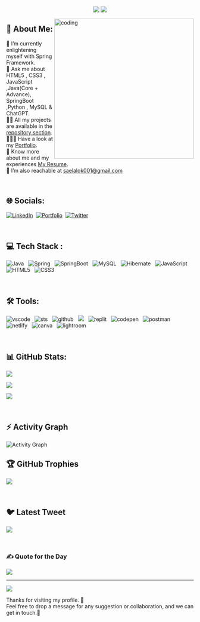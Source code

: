 <br>
<p align="center">
  <img src="https://readme-typing-svg.demolab.com/?lines=Hi+ 👋 +I'm + Alok Rai; + Full Stack Web + Developer +From + (Varanasi-UP) India.&%20Code&center=true&width=700&height=50&weight=700&size=25&duration=2000&pause=2000">
  <img src="https://user-images.githubusercontent.com/73097560/115834477-dbab4500-a447-11eb-908a-139a6edaec5c.gif">
</p> 

<img align="right" alt="coding" width="375" src="https://i.pinimg.com/originals/81/17/8b/81178b47a8598f0c81c4799f2cdd4057.gif">

## 💫  About Me:
🌱 I’m currently enlightening myself with Spring Framework.
<br>
💬 Ask me about HTML5 , CSS3 , JavaScript ,Java(Core + Advance), SpringBoot ,Python ,  MySQL & ChatGPT.
<br>
👨‍💻 All my projects are available in the [repository section](https://github.com/alokrai0607?tab=repositories).
<br>
👨🏻‍🎓 Have a look at my [Portfolio](https://alokrai0607.github.io/).
<br>
🔭 Know more about me and my experiences [My Resume](https://drive.google.com/file/d/1Qdwd40KmkByDwamw2tOvhtXyXZC9T2hE/view?usp=sharing).
<br>
🤝 I’m also reachable at saelalok001@gmail.com


<br>


## 🌐 Socials:
[![LinkedIn](https://img.shields.io/badge/LinkedIn-%230077B5.svg?logo=linkedin&logoColor=white)](https://www.linkedin.com/in/alok-rai-004b35142)&nbsp;
[![Portfolio](https://img.shields.io/badge/Portfolio-%231DA1F2.svg?logo=Portfolio&logoColor=white)](https://alokrai0607.github.io/)&nbsp;
[![Twitter](https://img.shields.io/badge/Twitter-%231DA1F2.svg?logo=Twitter&logoColor=white)](https://twitter.com/alokrai57720689)&nbsp;

<br>

## 💻 Tech Stack :
![Java](https://img.shields.io/badge/java-%23ED8B00.svg?style=for-the-badge&logo=java&logoColor=white)&nbsp;&nbsp;
![Spring](https://img.shields.io/badge/spring-%23ED8B00.svg?style=for-the-badge&logo=spring&logoColor=white)&nbsp;&nbsp;
![SpringBoot](https://img.shields.io/badge/springboot-%236DB33F.svg?style=for-the-badge&logo=spring&logoColor=white)&nbsp;&nbsp;
![MySQL](https://img.shields.io/badge/mysql-%2300f.svg?style=for-the-badge&logo=mysql&logoColor=white)&nbsp;&nbsp;
![Hibernate](https://img.shields.io/badge/hibernate-bcae79?style=for-the-badge&logo=hibernate&logoColor=white)&nbsp;&nbsp;
![JavaScript](https://img.shields.io/badge/javascript-%23323330.svg?style=for-the-badge&logo=javascript&logoColor=%23F7DF1E)&nbsp;&nbsp; 
![HTML5](https://img.shields.io/badge/html5-%23E34F26.svg?style=for-the-badge&logo=html5&logoColor=white)&nbsp;&nbsp;
![CSS3](https://img.shields.io/badge/css3-%231572B6.svg?style=for-the-badge&logo=css3&logoColor=white)&nbsp;&nbsp;

<br>

## 🛠️ Tools:
<img src="https://img.shields.io/badge/VSCode-0078D4?style=for-the-badge&logo=visual%20studio%20code&logoColor=white" alt="vscode" />&nbsp;&nbsp;
<img src="https://img.shields.io/badge/STS-58b531?style=for-the-badge&logo=spring&logoColor=white" alt="sts"/>&nbsp;&nbsp;
<img src="https://img.shields.io/badge/GitHub-100000?style=for-the-badge&logo=github&logoColor=white" alt="github"/>&nbsp;&nbsp;
<img src="https://img.shields.io/badge/Git%20-%23F7DF1E.svg?&style=for-the-badge&color=blue&logo=Git&logoColor=white" />&nbsp;&nbsp;
<img src="https://img.shields.io/badge/replit-667881?style=for-the-badge&logo=replit&logoColor=white" alt="replit" />&nbsp;&nbsp;
<img src="https://img.shields.io/badge/Codepen-000000?style=for-the-badge&logo=codepen&logoColor=white" alt="codepen" />&nbsp;&nbsp;
<img src="https://img.shields.io/badge/Postman-FF6C37?style=for-the-badge&logo=Postman&logoColor=white" alt="postman"/>&nbsp;&nbsp;
<img src="https://img.shields.io/badge/Netlify-00C7B7?style=for-the-badge&logo=netlify&logoColor=white" alt="netlify" />&nbsp;&nbsp;
<img src="https://img.shields.io/badge/Canva-%2300C4CC.svg?&style=for-the-badge&logo=Canva&logoColor=white" alt="canva" />&nbsp;&nbsp;
<img src="https://img.shields.io/badge/Adobe%20Lightroom-31A8FF.svg?style=for-the-badge&logo=Adobe%20Lightroom&logoColor=white" alt="lightroom" />&nbsp;&nbsp;

<br>

## 📊 GitHub Stats:

<!-- Total Stats -->
![](https://github-readme-stats-sigma-five.vercel.app/api?username=alokrai0607&theme=gotham&hide_border=false&include_all_commits=false&count_private=true)<br/>
<!-- StreakStats -->
![](https://github-readme-streak-stats.herokuapp.com/?user=alokrai0607&theme=gotham&hide_border=false)<br/>
<!-- TopLanguages -->
![](https://github-readme-stats-sigma-five.vercel.app/api/top-langs/?username=alokrai0607&theme=gotham&hide_border=false&include_all_commits=false&count_private=true&layout=compact)

<br>

## ⚡ Activity Graph
<img alt="Activity Graph" src="https://github-readme-activity-graph.vercel.app/graph?username=alokrai0607&theme=gotham&hide_border=true"/>

## 🏆 GitHub Trophies
![](https://github-profile-trophy.vercel.app/?username=alokrai0607&theme=dark_dimmed&no-frame=false&no-bg=true&margin-w=4)

<br>

## 🐦 Latest Tweet
[![](https://gtce.itsvg.in/api?username=theaman214)](https://github.com/VishwaGauravIn/github-twitter-card-embed)

<br>

### ✍️ Quote for the Day
![](https://quotes-github-readme.vercel.app/api?type=horizontal&theme=dark)

---
[![](https://visitcount.itsvg.in/api?id=alokrai0607&icon=0&color=0)](https://visitcount.itsvg.in)

<p>Thanks for visiting my profile. 🙏<br>Feel free to drop a message for any suggestion or collaboration, and we can get in touch.🤝</p>
